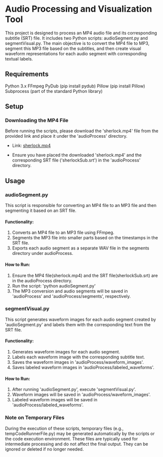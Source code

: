 # Audio Processing and Visualization Tool

This project is designed to process an MP4 audio file and its corresponding subtitle (SRT) file. It includes two Python scripts: audioSegment.py and segmentVisual.py. The main objective is to convert the MP4 file to MP3, segment this MP3 file based on the subtitles, and then create visual waveform representations for each audio segment with corresponding textual labels.

## Requirements

Python 3.x
FFmpeg
PyDub (pip install pydub)
Pillow (pip install Pillow)
Subprocess (part of the standard Python library)

## Setup

### Downloading the MP4 File

Before running the scripts, please download the 'sherlock.mp4' file from the provided link and place it under the 'audioProcess' directory.

- Link: [sherlock.mp4](https://buckeyemailosu-my.sharepoint.com/:v:/g/personal/zhang_11896_buckeyemail_osu_edu/Ea_gW1flN9RJjQR0szNV0NEBG9b5AZGQ6734ZCTqejXPnA?nav=eyJyZWZlcnJhbEluZm8iOnsicmVmZXJyYWxBcHAiOiJPbmVEcml2ZUZvckJ1c2luZXNzIiwicmVmZXJyYWxBcHBQbGF0Zm9ybSI6IldlYiIsInJlZmVycmFsTW9kZSI6InZpZXciLCJyZWZlcnJhbFZpZXciOiJNeUZpbGVzTGlua0RpcmVjdCJ9fQ&e=w8wkIg)

- Ensure you have placed the downloaded 'sherlock.mp4' and the corresponding SRT file ('sherlockSub.srt') in the 'audioProcess' directory.

## Usage

### audioSegment.py

This script is responsible for converting an MP4 file to an MP3 file and then segmenting it based on an SRT file.

#### Functionality:

1. Converts an MP4 file to an MP3 file using FFmpeg.
2. Segments the MP3 file into smaller parts based on the timestamps in the SRT file.
3. Exports each audio segment as a separate WAV file in the segments directory under audioProcess.

#### How to Run:

1. Ensure the MP4 file(sherlock.mp4) and the SRT file(sherlockSub.srt) are in the audioProcess directory.
2. Run the script: 'python audioSegment.py'
3. The MP3 conversion and audio segments will be saved in 'audioProcess' and 'audioProcess/segments', respectively.

### segmentVisual.py

This script generates waveform images for each audio segment created by 'audioSegment.py' and labels them with the corresponding text from the SRT file.

#### Functionality:

1. Generates waveform images for each audio segment.
2. Labels each waveform image with the corresponding subtitle text.
3. Saves the waveform images in 'audioProcess/waveform_images'.
4. Saves labeled waveform images in 'audioProcess/labeled_waveforms'.

#### How to Run:

1. After running 'audioSegment.py', execute 'segmentVisual.py'.
2. Waveform images will be saved in 'audioProcess/waveform_images'.
3. Labeled waveform images will be saved in 'audioProcess/labeled_waveforms'.

### Note on Temporary Files

During the execution of these scripts, temporary files (e.g., tempCodeRunnerFile.py) may be generated automatically by the scripts or the code execution environment. These files are typically used for intermediate processing and do not affect the final output. They can be ignored or deleted if no longer needed.
